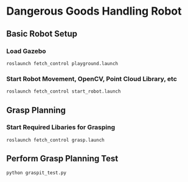 # Dangerous Goods Handling Robot

## Basic Robot Setup
### Load Gazebo
`roslaunch fetch_control playground.launch`

### Start Robot Movement, OpenCV, Point Cloud Library, etc
`roslaunch fetch_control start_robot.launch`


## Grasp Planning
### Start Required Libaries for Grasping
`roslaunch fetch_control grasp.launch`

## Perform Grasp Planning Test
`python graspit_test.py`
